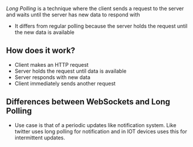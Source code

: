 *Long Polling* is a technique where the client sends a request to the server and waits until the server has new data to respond with
- It differs from regular polling because the server holds the request until the new data is available
## How does it work?

- Client makes an HTTP request
- Server holds the request until data is available
- Server responds with new data
- Client immediately sends another request
## Differences between WebSockets and Long Polling

- Use case is that of a periodic updates like notification system. Like twitter uses long polling for notification and in IOT devices uses this for intermittent updates.